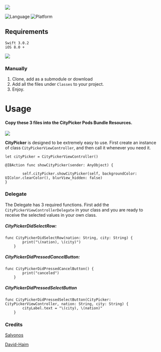 ![](http://livectlab.com/git/CityPicker/head.png)

![Language](https://img.shields.io/badge/Language-%20Swift%203.0.2%20-orange.svg)
![Platform](https://img.shields.io/cocoapods/p/CityPicker.svg?style=flat)

## Requirements
```
Swift 3.0.2
iOS 8.0 +
```
![](https://github.com/ozgurshn/CityPicker-Example/tree/master/CityPicker-Example/citypickerGif.gif)


### Manually

1. Clone, add as a submodule or download
2. Add all the files under `Classes` to your project.
3. Enjoy.

# Usage

#### Copy these 3 files into the CityPicker Pods Bundle Resources.
![](https://github.com/ozgurshn/CityPicker-Example/tree/master/CityPicker-Example/files.png)



**CityPicker** is designed to be extremely easy to use. First create an instance of class `CityPickerViewController`, and then call it whenever you need it.

```
let cityPicker = CityPickerViewController()
```

```
@IBAction func showCityPicker(sender: AnyObject) {
        
        self.cityPicker.showCityPicker(self, backgroundColor: UIColor.clearColor(), blurView_hidden: false)
}
```

### Delegate ###

The Delegate has 3 required functions. First add the `CityPickerViewControllerDelegate` in your class and you are ready to receive the selected values in your own class.

##### CityPickerDidSelectRow:

```
func CityPickerDidSelectRow(nation: String, city: String) {
        print("\(nation), \(city)")
    }
```

##### CityPickerDidPressedCancelButton:

```
func CityPickerDidPressedCancelButton() {
        print("canceled")
    }
```

##### CityPickerDidPressedSelectButton

```
func CityPickerDidPressedSelectButton(CityPicker: CityPickerViewController, nation: String, city: String) {
        cityLabel.text = "\(city), \(nation)"
    }
```


### Credits ###
[Salvonos](https://github.com/salvonos/CityPicker)

[David-Haim](https://github.com/David-Haim/CountriesToCitiesJSON)